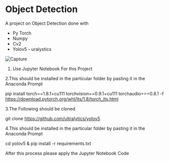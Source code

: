 # Object Detection
A project on Object Detection done with
* Py Torch
* Numpy
* Cv2
* Yolov5 - uralystics

![Capture](https://user-images.githubusercontent.com/67958716/163404544-f244b21a-6d66-456b-a95a-a9f9e2b0c54b.JPG)

1. Use Jupyter Notebook For this Project

2.This should be installed in the particular folder by pasting it in the Anaconda Prompt

pip install torch==1.8.1+cu111 torchvision==0.9.1+cu111 torchaudio===0.8.1 -f https://download.pytorch.org/whl/lts/1.8/torch_lts.html

3.The Following should be cloned

git clone https://github.com/ultralytics/yolov5

4.This should be installed in the particular folder by pasting it in the Anaconda Prompt

cd yolov5 & pip install -r requirements.txt
 
 
 After this process please apply the Jupyter Notebook Code 
